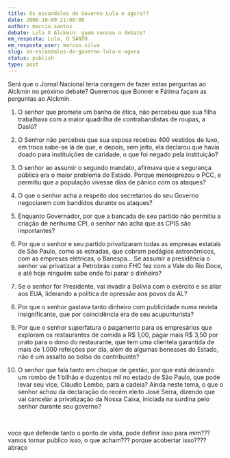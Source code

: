 ```yaml
---
title: Os escandalos do Governo Lula e agora??
date: 2006-10-09 21:00:00
author: marcio.santos
debate: Lula X Alckmin: quem venceu o debate?
em_resposta: Lula, O SANTO
em_resposta_user: marcus.silva
slug: os-escandalos-do-governo-lula-e-agora
status: publish 
type: post
---
```


Será que o Jornal Nacional teria coragem de fazer estas perguntas ao Alckmin no próximo debate?
Queremos que Bonner e Fátima façam as perguntas ao Alckmin.


1) O senhor que promete um banho de ética, não percebeu que sua filha trabalhava com a maior quadrilha de contrabandistas de roupas, a Daslú?


2) O Senhor não percebeu que sua esposa recebeu 400 vestidos de luxo, em troca sabe-se lá de que, e depois, sem jeito, ela declarou que havia doado para instituições de caridade, o que foi negado pela instituição?


3) O senhor ao assumir o segundo mandato, afirmava que a segurança pública era o maior problema do Estado. Porque menosprezou o PCC, e permitiu que a população vivesse dias de pânico com os ataques?


4) O que o senhor acha a respeito dos secretários do seu Governo negociarem com bandidos durante os ataques?


5) Enquanto Governador, por que a bancada de seu partido não permitiu a criação de nenhuma CPI, o senhor não acha que as CPIS são importantes?


6) Por que o senhor e seu partido privatizaram todas as empresas estatais de São Paulo, como as estradas, que cobram pedágios astronômicos, com as empresas elétricas, o Banespa... Se assumir a presidência o senhor vai privatizar a Petrobrás como FHC fez com a Vale do Rio Doce, e até hoje ninguém sabe onde foi parar o dinheiro?


7) Se o senhor for Presidente, vai invadir a Bolívia com o exército e se aliar aos EUA, liderando a política de opressão aos povos da AL?


8) Por que o senhor gastava tanto dinheiro com publicidade numa revista insignificante, que por coincidência era de seu acupunturista?


9) Por que o senhor superfatura o pagamento para os empresários que exploram os restaurantes de comida a R$ 1,00, pagar mais R$ 3,50 por prato para o dono do restaurante, que tem uma clientela garantida de mais de 1.000 refeições por dia, além de algumas benesses do Estado, não é um assalto ao bolso do contribuinte?


10) O senhor que fala tanto em choque de gestão, por que está deixando um rombo de 1 bilhão e duzentos mil no estado de São Paulo, que pode levar seu vice, Cláudio Lembo, para a cadeia? Ainda neste tema, o que o senhor achou da declaração do recém eleito José Serra, dizendo que vai cancelar a privatização da Nossa Caixa, iniciada na surdina pelo senhor durante seu governo?


 


voce que defende tanto o ponto de vista, pode definir isso para mim??? vamos tornar publico isso, o que acham??? porque acobertar isso???? abraço


